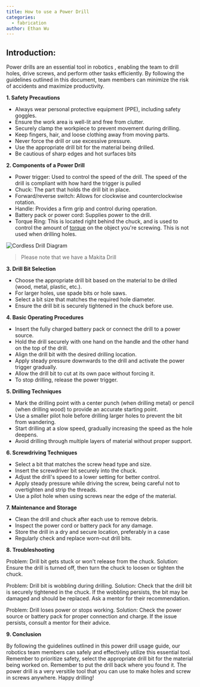```yaml
---
title: How to use a Power Drill
categories: 
  - fabrication
author: Ethan Wu
---
```

## Introduction:

Power drills are an essential tool in robotics , enabling the team to drill holes, drive screws, and perform other tasks efficiently. By following the guidelines outlined in this document, team members can minimize the risk of accidents and maximize productivity.

**1. Safety Precautions**
- Always wear personal protective equipment (PPE), including safety goggles.
- Ensure the work area is well-lit and free from clutter.
- Securely clamp the workpiece to prevent movement during drilling.
- Keep fingers, hair, and loose clothing away from moving parts.
- Never force the drill or use excessive pressure.
- Use the appropriate drill bit for the material being drilled.
- Be cautious of sharp edges and hot surfaces bits


**2. Components of a Power Drill**
- Power trigger: Used to control the speed of the drill. The speed of the drill is compliant with how hard the trigger is pulled
- Chuck: The part that holds the drill bit in place.
- Forward/reverse switch: Allows for clockwise and counterclockwise rotation.
- Handle: Provides a firm grip and control during operation.
- Battery pack or power cord: Supplies power to the drill.
- Torque Ring: This is located right behind the chuck, and is used to control the amount of [torque](https://en.wikipedia.org/wiki/Torque) on the object you're screwing. This is not used when drilling holes. 

![Cordless Drill Diagram](https://cdn.discordapp.com/attachments/898001388288741426/1126403283834130432/Cordless-Drill-1.png)
>Please note that we have a Makita Drill

**3. Drill Bit Selection**
- Choose the appropriate drill bit based on the material to be drilled (wood, metal, plastic, etc.).
- For larger holes, use spade bits or hole saws.
- Select a bit size that matches the required hole diameter.
- Ensure the drill bit is securely tightened in the chuck before use.


**4. Basic Operating Procedures**
- Insert the fully charged battery pack or connect the drill to a power source.
- Hold the drill securely with one hand on the handle and the other hand on the top of the drill.
- Align the drill bit with the desired drilling location.
- Apply steady pressure downwards to the drill and activate the power trigger gradually.
- Allow the drill bit to cut at its own pace without forcing it.
- To stop drilling, release the power trigger.


**5. Drilling Techniques**
- Mark the drilling point with a center punch (when drilling metal) or pencil (when drilling wood) to provide an accurate starting point.
- Use a smaller pilot hole before drilling larger holes to prevent the bit from wandering.
- Start drilling at a slow speed, gradually increasing the speed as the hole deepens.
- Avoid drilling through multiple layers of material without proper support.


**6. Screwdriving Techniques**
- Select a bit that matches the screw head type and size.
- Insert the screwdriver bit securely into the chuck.
- Adjust the drill's speed to a lower setting for better control.
- Apply steady pressure while driving the screw, being careful not to overtighten and strip the threads.
- Use a pilot hole when using screws near the edge of the material.


**7. Maintenance and Storage**
- Clean the drill and chuck after each use to remove debris.
- Inspect the power cord or battery pack for any damage.
- Store the drill in a dry and secure location, preferably in a case
- Regularly check and replace worn-out drill bits.


**8. Troubleshooting**

Problem: Drill bit gets stuck or won't release from the chuck.
Solution: Ensure the drill is turned off, then turn the chuck to loosen or tighten the chuck. 

Problem: Drill bit is wobbling during drilling.
Solution: Check that the drill bit is securely tightened in the chuck. If the wobbling persists, the bit may be damaged and should be replaced. Ask a mentor for their recommendation.

Problem: Drill loses power or stops working.
Solution: Check the power source or battery pack for proper connection and charge. If the issue persists, consult a mentor for their advice.


**9. Conclusion**

By following the guidelines outlined in this power drill usage guide, our robotics team members can safely and effectively utilize this essential tool. Remember to prioritize safety, select the appropriate drill bit for the material being worked on. Remember to put the drill back where you found it. The power drill is a very versitile tool that you can use to make holes and screw in screws anywhere. Happy drilling!